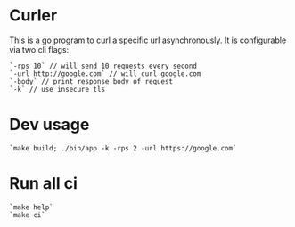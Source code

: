 # Curler
This is a go program to curl a specific url asynchronously. It is configurable via two cli flags:

    `-rps 10` // will send 10 requests every second
    `-url http://google.com` // will curl google.com
    `-body` // print response body of request
    `-k` // use insecure tls

# Dev usage
    `make build; ./bin/app -k -rps 2 -url https://google.com`

# Run all ci
    `make help`
    `make ci`